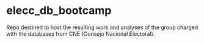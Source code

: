 # elecc_db_bootcamp
Repo destined to host the resulting work and analyses of the group charged with the databases from CNE (Consejo Nacional Electoral). 
